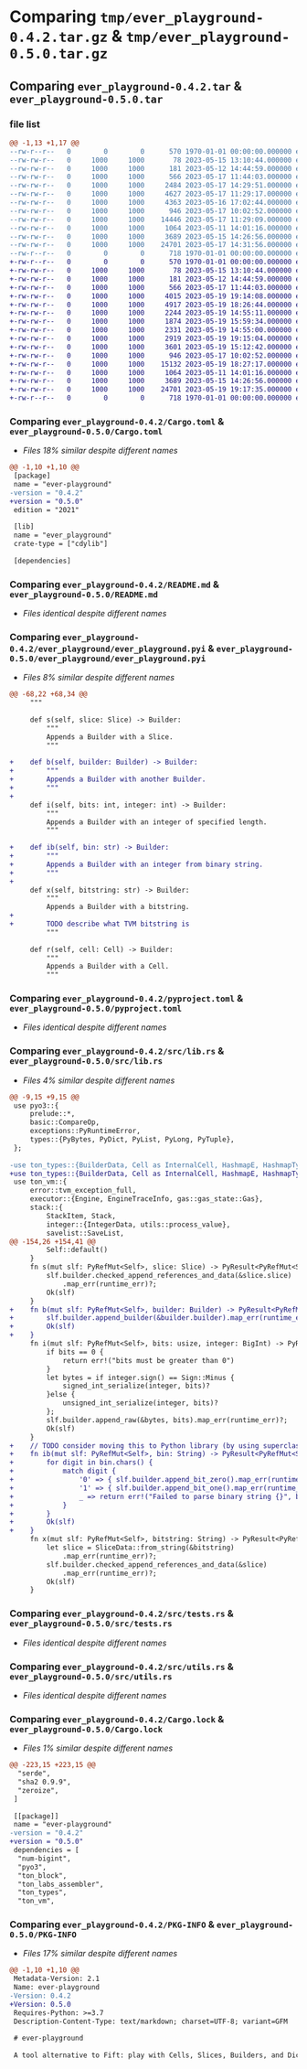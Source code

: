 # Comparing `tmp/ever_playground-0.4.2.tar.gz` & `tmp/ever_playground-0.5.0.tar.gz`

## Comparing `ever_playground-0.4.2.tar` & `ever_playground-0.5.0.tar`

### file list

```diff
@@ -1,13 +1,17 @@
--rw-r--r--   0        0        0      570 1970-01-01 00:00:00.000000 ever_playground-0.4.2/Cargo.toml
--rw-rw-r--   0     1000     1000       78 2023-05-15 13:10:44.000000 ever_playground-0.4.2/.gitignore
--rw-rw-r--   0     1000     1000      181 2023-05-12 14:44:59.000000 ever_playground-0.4.2/.vscode/settings.json
--rw-rw-r--   0     1000     1000      566 2023-05-17 11:44:03.000000 ever_playground-0.4.2/README.md
--rw-rw-r--   0     1000     1000     2484 2023-05-17 14:29:51.000000 ever_playground-0.4.2/ever_playground/__init__.py
--rw-rw-r--   0     1000     1000     4627 2023-05-17 11:29:17.000000 ever_playground-0.4.2/ever_playground/ever_playground.pyi
--rw-rw-r--   0     1000     1000     4363 2023-05-16 17:02:44.000000 ever_playground-0.4.2/examples.py
--rw-rw-r--   0     1000     1000      946 2023-05-17 10:02:52.000000 ever_playground-0.4.2/pyproject.toml
--rw-rw-r--   0     1000     1000    14446 2023-05-17 11:29:09.000000 ever_playground-0.4.2/src/lib.rs
--rw-rw-r--   0     1000     1000     1064 2023-05-11 14:01:16.000000 ever_playground-0.4.2/src/tests.rs
--rw-rw-r--   0     1000     1000     3689 2023-05-15 14:26:56.000000 ever_playground-0.4.2/src/utils.rs
--rw-rw-r--   0     1000     1000    24701 2023-05-17 14:31:56.000000 ever_playground-0.4.2/Cargo.lock
--rw-r--r--   0        0        0      718 1970-01-01 00:00:00.000000 ever_playground-0.4.2/PKG-INFO
+-rw-r--r--   0        0        0      570 1970-01-01 00:00:00.000000 ever_playground-0.5.0/Cargo.toml
+-rw-rw-r--   0     1000     1000       78 2023-05-15 13:10:44.000000 ever_playground-0.5.0/.gitignore
+-rw-rw-r--   0     1000     1000      181 2023-05-12 14:44:59.000000 ever_playground-0.5.0/.vscode/settings.json
+-rw-rw-r--   0     1000     1000      566 2023-05-17 11:44:03.000000 ever_playground-0.5.0/README.md
+-rw-rw-r--   0     1000     1000     4015 2023-05-19 19:14:08.000000 ever_playground-0.5.0/ever_playground/__init__.py
+-rw-rw-r--   0     1000     1000     4917 2023-05-19 18:26:44.000000 ever_playground-0.5.0/ever_playground/ever_playground.pyi
+-rw-rw-r--   0     1000     1000     2244 2023-05-19 14:55:11.000000 ever_playground-0.5.0/examples/basics.py
+-rw-rw-r--   0     1000     1000     1874 2023-05-19 15:59:34.000000 ever_playground-0.5.0/examples/recover-stake.py
+-rw-rw-r--   0     1000     1000     2331 2023-05-19 14:55:00.000000 ever_playground-0.5.0/examples/runvm.py
+-rw-rw-r--   0     1000     1000     2919 2023-05-19 19:15:04.000000 ever_playground-0.5.0/examples/testgiver.py
+-rw-rw-r--   0     1000     1000     3601 2023-05-19 15:12:42.000000 ever_playground-0.5.0/examples/validator-elect-req.py
+-rw-rw-r--   0     1000     1000      946 2023-05-17 10:02:52.000000 ever_playground-0.5.0/pyproject.toml
+-rw-rw-r--   0     1000     1000    15132 2023-05-19 18:27:17.000000 ever_playground-0.5.0/src/lib.rs
+-rw-rw-r--   0     1000     1000     1064 2023-05-11 14:01:16.000000 ever_playground-0.5.0/src/tests.rs
+-rw-rw-r--   0     1000     1000     3689 2023-05-15 14:26:56.000000 ever_playground-0.5.0/src/utils.rs
+-rw-rw-r--   0     1000     1000    24701 2023-05-19 19:17:35.000000 ever_playground-0.5.0/Cargo.lock
+-rw-r--r--   0        0        0      718 1970-01-01 00:00:00.000000 ever_playground-0.5.0/PKG-INFO
```

### Comparing `ever_playground-0.4.2/Cargo.toml` & `ever_playground-0.5.0/Cargo.toml`

 * *Files 18% similar despite different names*

```diff
@@ -1,10 +1,10 @@
 [package]
 name = "ever-playground"
-version = "0.4.2"
+version = "0.5.0"
 edition = "2021"
 
 [lib]
 name = "ever_playground"
 crate-type = ["cdylib"]
 
 [dependencies]
```

### Comparing `ever_playground-0.4.2/README.md` & `ever_playground-0.5.0/README.md`

 * *Files identical despite different names*

### Comparing `ever_playground-0.4.2/ever_playground/ever_playground.pyi` & `ever_playground-0.5.0/ever_playground/ever_playground.pyi`

 * *Files 8% similar despite different names*

```diff
@@ -68,22 +68,34 @@
     """
 
     def s(self, slice: Slice) -> Builder:
         """
         Appends a Builder with a Slice.
         """
 
+    def b(self, builder: Builder) -> Builder:
+        """
+        Appends a Builder with another Builder.
+        """
+
     def i(self, bits: int, integer: int) -> Builder:
         """
         Appends a Builder with an integer of specified length.
         """
 
+    def ib(self, bin: str) -> Builder:
+        """
+        Appends a Builder with an integer from binary string.
+        """
+
     def x(self, bitstring: str) -> Builder:
         """
         Appends a Builder with a bitstring.
+
+        TODO describe what TVM bitstring is
         """
 
     def r(self, cell: Cell) -> Builder:
         """
         Appends a Builder with a Cell.
         """
```

### Comparing `ever_playground-0.4.2/pyproject.toml` & `ever_playground-0.5.0/pyproject.toml`

 * *Files identical despite different names*

### Comparing `ever_playground-0.4.2/src/lib.rs` & `ever_playground-0.5.0/src/lib.rs`

 * *Files 4% similar despite different names*

```diff
@@ -9,15 +9,15 @@
 use pyo3::{
     prelude::*,
     basic::CompareOp,
     exceptions::PyRuntimeError,
     types::{PyBytes, PyDict, PyList, PyLong, PyTuple},
 };
 
-use ton_types::{BuilderData, Cell as InternalCell, HashmapE, HashmapType, SliceData};
+use ton_types::{BuilderData, Cell as InternalCell, HashmapE, HashmapType, SliceData, IBitstring};
 use ton_vm::{
     error::tvm_exception_full,
     executor::{Engine, EngineTraceInfo, gas::gas_state::Gas},
     stack::{
         StackItem, Stack,
         integer::{IntegerData, utils::process_value},
         savelist::SaveList,
@@ -154,26 +154,41 @@
         Self::default()
     }
     fn s(mut slf: PyRefMut<Self>, slice: Slice) -> PyResult<PyRefMut<Self>> {
         slf.builder.checked_append_references_and_data(&slice.slice)
             .map_err(runtime_err)?;
         Ok(slf)
     }
+    fn b(mut slf: PyRefMut<Self>, builder: Builder) -> PyResult<PyRefMut<Self>> {
+        slf.builder.append_builder(&builder.builder).map_err(runtime_err)?;
+        Ok(slf)
+    }
     fn i(mut slf: PyRefMut<Self>, bits: usize, integer: BigInt) -> PyResult<PyRefMut<Self>> {
         if bits == 0 {
             return err!("bits must be greater than 0")
         }
         let bytes = if integer.sign() == Sign::Minus {
             signed_int_serialize(integer, bits)?
         }else {
             unsigned_int_serialize(integer, bits)?
         };
         slf.builder.append_raw(&bytes, bits).map_err(runtime_err)?;
         Ok(slf)
     }
+    // TODO consider moving this to Python library (by using superclassing)
+    fn ib(mut slf: PyRefMut<Self>, bin: String) -> PyResult<PyRefMut<Self>> {
+        for digit in bin.chars() {
+            match digit {
+                '0' => { slf.builder.append_bit_zero().map_err(runtime_err)?; }
+                '1' => { slf.builder.append_bit_one().map_err(runtime_err)?; }
+                _ => return err!("Failed to parse binary string {}", bin)
+            }
+        }
+        Ok(slf)
+    }
     fn x(mut slf: PyRefMut<Self>, bitstring: String) -> PyResult<PyRefMut<Self>> {
         let slice = SliceData::from_string(&bitstring)
             .map_err(runtime_err)?;
         slf.builder.checked_append_references_and_data(&slice)
             .map_err(runtime_err)?;
         Ok(slf)
     }
```

### Comparing `ever_playground-0.4.2/src/tests.rs` & `ever_playground-0.5.0/src/tests.rs`

 * *Files identical despite different names*

### Comparing `ever_playground-0.4.2/src/utils.rs` & `ever_playground-0.5.0/src/utils.rs`

 * *Files identical despite different names*

### Comparing `ever_playground-0.4.2/Cargo.lock` & `ever_playground-0.5.0/Cargo.lock`

 * *Files 1% similar despite different names*

```diff
@@ -223,15 +223,15 @@
  "serde",
  "sha2 0.9.9",
  "zeroize",
 ]
 
 [[package]]
 name = "ever-playground"
-version = "0.4.2"
+version = "0.5.0"
 dependencies = [
  "num-bigint",
  "pyo3",
  "ton_block",
  "ton_labs_assembler",
  "ton_types",
  "ton_vm",
```

### Comparing `ever_playground-0.4.2/PKG-INFO` & `ever_playground-0.5.0/PKG-INFO`

 * *Files 17% similar despite different names*

```diff
@@ -1,10 +1,10 @@
 Metadata-Version: 2.1
 Name: ever-playground
-Version: 0.4.2
+Version: 0.5.0
 Requires-Python: >=3.7
 Description-Content-Type: text/markdown; charset=UTF-8; variant=GFM
 
 # ever-playground
 
 A tool alternative to Fift: play with Cells, Slices, Builders, and Dictionaries — native types of TVM; assemble and run TVM code.
```

